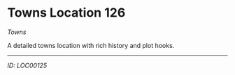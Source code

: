# Towns Location 126

*Towns*

A detailed towns location with rich history and plot hooks.

---
*ID: LOC00125*